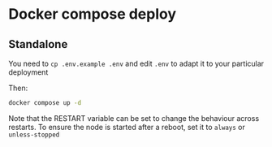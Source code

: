 # Docker compose deploy

## Standalone

You need to `cp .env.example .env` and edit `.env` to adapt it to your particular deployment

Then:

```sh
docker compose up -d
```

Note that the RESTART variable can be set to change the behaviour across restarts. To ensure the node is started after a reboot, set it to `always` or `unless-stopped`
